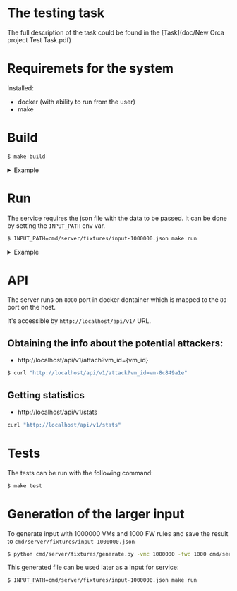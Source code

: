 # The testing task
The full description of the task could be found in the [Task](doc/New Orca project Test Task.pdf)

# Requiremets for the system
Installed:
- docker (with ability to run from the user)
- make

# Build
```sh
$ make build
```
<details><summary>Example</summary>

```sh
$ make build
docker build \
        --build-arg GO_VER=1.17.8 \
        --build-arg ALPINE_VER=3.15 \
        --build-arg WORKDIR=/go/src/github.com/vasily.chertkov/orca-task \
        -t vasily.chertkov/orca-task:1.0.0 -f /home/vchertkov/dev/orca/task/docker/Dockerfile .
Sending build context to Docker daemon  148.1MB
Step 1/13 : ARG GO_VER
Step 2/13 : ARG ALPINE_VER
Step 3/13 : FROM golang:${GO_VER}-alpine${ALPINE_VER} as builder
 ---> 16b6bb19f174
Step 4/13 : LABEL stage=server-intermediate
 ---> Using cache
 ---> cd20a236d9d7
Step 5/13 : ARG WORKDIR
 ---> Using cache
 ---> 79477d488c92
Step 6/13 : WORKDIR ${WORKDIR}
 ---> Using cache
 ---> 146c987cdb4f
Step 7/13 : RUN apk --no-cache --update add     git
 ---> Using cache
 ---> 9c953058b45d
Step 8/13 : COPY ./ ./
 ---> 8779de2510a6
Step 9/13 : RUN CGO_ENABLED=0 GOOS=linux go build -v -mod=vendor -o /tmp/orca-task ./cmd/server/*.go
 ---> Running in 854371d2f880
github.com/modern-go/reflect2
golang.org/x/sys/unix
github.com/modern-go/concurrent
net
github.com/sirupsen/logrus
github.com/json-iterator/go
vendor/golang.org/x/net/http/httpproxy
net/textproto
crypto/x509
mime/multipart
vendor/golang.org/x/net/http/httpguts
crypto/tls
net/http/httptrace
net/http
command-line-arguments
Removing intermediate container 854371d2f880
 ---> 19fc26510bb5
Step 10/13 : FROM alpine:${ALPINE_VER} as base
 ---> c059bfaa849c
Step 11/13 : COPY --from=builder /tmp/orca-task /usr/local/bin/orca-task
 ---> 004f2eaa84a0
Step 12/13 : EXPOSE 8080
 ---> Running in 189ec111ac3d
Removing intermediate container 189ec111ac3d
 ---> fbecbec77421
Step 13/13 : ENTRYPOINT ["/usr/local/bin/orca-task"]
 ---> Running in 989a7f989cb9
Removing intermediate container 989a7f989cb9
 ---> 787c843b9e82
Successfully built 787c843b9e82
Successfully tagged vasily.chertkov/orca-task:1.0.0
```
</details>

# Run
The service requires the json file with the data to be passed.
It can be done by setting the `INPUT_PATH` env var.
```sh
$ INPUT_PATH=cmd/server/fixtures/input-1000000.json make run
```
<details><summary>Example</summary>

```sh
$ INPUT_PATH=cmd/server/fixtures/input-1000000.json make run
docker build \
        --build-arg GO_VER=1.17.8 \
        --build-arg ALPINE_VER=3.15 \
        --build-arg WORKDIR=/go/src/github.com/vasily.chertkov/orca-task \
        -t vasily.chertkov/orca-task:1.0.0 -f /home/vchertkov/dev/orca/task/docker/Dockerfile .
Sending build context to Docker daemon  148.1MB
Step 1/13 : ARG GO_VER
Step 2/13 : ARG ALPINE_VER
Step 3/13 : FROM golang:${GO_VER}-alpine${ALPINE_VER} as builder
 ---> 16b6bb19f174
Step 4/13 : LABEL stage=server-intermediate
 ---> Using cache
 ---> cd20a236d9d7
Step 5/13 : ARG WORKDIR
 ---> Using cache
 ---> 79477d488c92
Step 6/13 : WORKDIR ${WORKDIR}
 ---> Using cache
 ---> 146c987cdb4f
Step 7/13 : RUN apk --no-cache --update add     git
 ---> Using cache
 ---> 9c953058b45d
Step 8/13 : COPY ./ ./
 ---> Using cache
 ---> 8779de2510a6
Step 9/13 : RUN CGO_ENABLED=0 GOOS=linux go build -v -mod=vendor -o /tmp/orca-task ./cmd/server/*.go
 ---> Using cache
 ---> 19fc26510bb5
Step 10/13 : FROM alpine:${ALPINE_VER} as base
 ---> c059bfaa849c
Step 11/13 : COPY --from=builder /tmp/orca-task /usr/local/bin/orca-task
 ---> Using cache
 ---> 004f2eaa84a0
Step 12/13 : EXPOSE 8080
 ---> Using cache
 ---> fbecbec77421
Step 13/13 : ENTRYPOINT ["/usr/local/bin/orca-task"]
 ---> Using cache
 ---> 787c843b9e82
Successfully built 787c843b9e82
Successfully tagged vasily.chertkov/orca-task:1.0.0
docker run \
        --rm \
        -u `id -u`:`id -g` \
        -v /home/vchertkov/dev/orca/task/cmd/server/fixtures/input-1000000.json:/input.json \
        --name orca-task \
        -p 80:8080 \
        vasily.chertkov/orca-task:1.0.0
Alloc = 316 MiB TotalAlloc = 350 MiB    Sys = 345 MiB   NumGC = 2
time="2022-03-13T20:13:57Z" level=info msg="Loading data time: 718.554104ms"
time="2022-03-13T20:13:57Z" level=info msg="Processing FW Rules time: 312.4µs"
Alloc = 371 MiB TotalAlloc = 405 MiB    Sys = 401 MiB   NumGC = 2
time="2022-03-13T20:13:58Z" level=info msg="Processing VMs time: 675.079165ms"
Alloc = 656 MiB TotalAlloc = 754 MiB    Sys = 699 MiB   NumGC = 3
Alloc = 806 MiB TotalAlloc = 1637 MiB   Sys = 944 MiB   NumGC = 5
time="2022-03-13T20:14:00Z" level=info msg="Processing Tag Sets time: 2.418800015s"
time="2022-03-13T20:14:00Z" level=info msg="Preprocessing time: 3.817788574s"
time="2022-03-13T20:14:00Z" level=info msg="Listening on :8080..."
```
</details>

# API
The server runs on `8080` port in docker dontainer which is mapped to the `80` port on the host.

It's accessible by `http://localhost/api/v1/` URL.

## Obtaining the info about the potential attackers:
- http://localhost/api/v1/attach?vm_id={vm_id}
```sh
$ curl "http://localhost/api/v1/attack?vm_id=vm-8c849a1e"
```

## Getting statistics
- http://localhost/api/v1/stats
```sh
curl "http://localhost/api/v1/stats"
```

# Tests
The tests can be run with the following command:
```sh
$ make test
```

# Generation of the larger input
To generate input with 1000000 VMs and 1000 FW rules and save the result to `cmd/server/fixtures/input-1000000.json`
```sh
$ python cmd/server/fixtures/generate.py -vmc 1000000 -fwc 1000 cmd/server/fixtures/input-1000000.json
```
This generated file can be used later as a input for service:
```sh
$ INPUT_PATH=cmd/server/fixtures/input-1000000.json make run
```